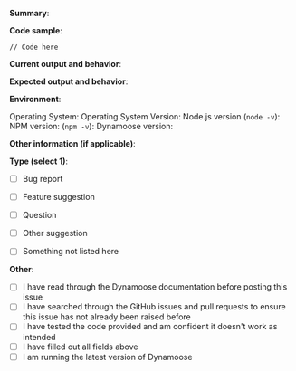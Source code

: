 **Summary**:


**Code sample**:

```
// Code here
```

**Current output and behavior**:


**Expected output and behavior**:


**Environment**:

Operating System:
Operating System Version:
Node.js version (`node -v`):
NPM version: (`npm -v`):
Dynamoose version:


**Other information (if applicable)**:


**Type (select 1)**:
- [ ] Bug report
- [ ] Feature suggestion
- [ ] Question
- [ ] Other suggestion
- [ ] Something not listed here


**Other**:
- [ ] I have read through the Dynamoose documentation before posting this issue
- [ ] I have searched through the GitHub issues and pull requests to ensure this issue has not already been raised before
- [ ] I have tested the code provided and am confident it doesn't work as intended
- [ ] I have filled out all fields above
- [ ] I am running the latest version of Dynamoose
